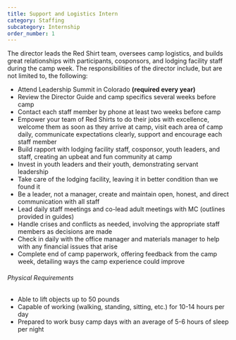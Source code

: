 ```yaml
---
title: Support and Logistics Intern
category: Staffing
subcategory: Internship
order_number: 1
---
```


The director leads the Red Shirt team, oversees camp logistics, and builds great relationships with participants, cosponsors, and lodging facility staff during the camp week. The responsibilities of the director include, but are not limited to, the following:

* Attend Leadership Summit in Colorado **(required every year)**
* Review the Director Guide and camp specifics several weeks before camp
* Contact each staff member by phone at least two weeks before camp
* Empower your team of Red Shirts to do their jobs with excellence, welcome them as soon as they arrive at camp, visit each area of camp daily, communicate expectations clearly, support and encourage each staff member
* Build rapport with lodging facility staff, cosponsor, youth leaders, and staff, creating an upbeat and fun community at camp
* Invest in youth leaders and their youth, demonstrating servant leadership
* Take care of the lodging facility, leaving it in better condition than we found it
* Be a leader, not a manager, create and maintain open, honest, and direct communication with all staff
* Lead daily staff meetings and co-lead adult meetings with MC (outlines provided in guides)
* Handle crises and conflicts as needed, involving the appropriate staff members as decisions are made
* Check in daily with the office manager and materials manager to help with any financial issues that arise
* Complete end of camp paperwork, offering feedback from the camp week, detailing ways the camp experience could improve

###### Physical Requirements

* Able to lift objects up to 50 pounds
* Capable of working (walking, standing, sitting, etc.) for 10-14 hours per day
* Prepared to work busy camp days with an average of 5-6 hours of sleep per night&nbsp;